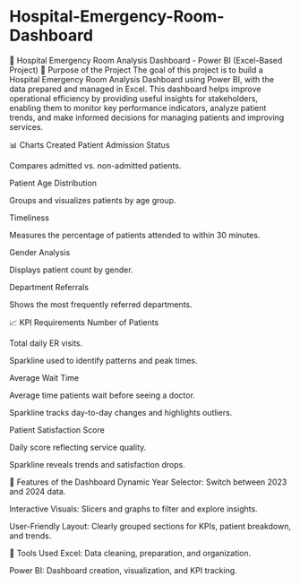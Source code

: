 # Hospital-Emergency-Room-Dashboard

🏥 Hospital Emergency Room Analysis Dashboard - Power BI (Excel-Based Project)
📌 Purpose of the Project
The goal of this project is to build a Hospital Emergency Room Analysis Dashboard using Power BI, with the data prepared and managed in Excel. This dashboard helps improve operational efficiency by providing useful insights for stakeholders, enabling them to monitor key performance indicators, analyze patient trends, and make informed decisions for managing patients and improving services.

📊 Charts Created
Patient Admission Status

Compares admitted vs. non-admitted patients.

Patient Age Distribution

Groups and visualizes patients by age group.

Timeliness

Measures the percentage of patients attended to within 30 minutes.

Gender Analysis

Displays patient count by gender.

Department Referrals

Shows the most frequently referred departments.

📈 KPI Requirements
Number of Patients

Total daily ER visits.

Sparkline used to identify patterns and peak times.

Average Wait Time

Average time patients wait before seeing a doctor.

Sparkline tracks day-to-day changes and highlights outliers.

Patient Satisfaction Score

Daily score reflecting service quality.

Sparkline reveals trends and satisfaction drops.

📌 Features of the Dashboard
Dynamic Year Selector: Switch between 2023 and 2024 data.

Interactive Visuals: Slicers and graphs to filter and explore insights.

User-Friendly Layout: Clearly grouped sections for KPIs, patient breakdown, and trends.

📁 Tools Used
Excel: Data cleaning, preparation, and organization.

Power BI: Dashboard creation, visualization, and KPI tracking.

